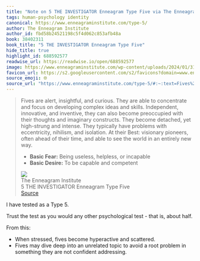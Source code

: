 ```yaml
---
title: "Note on 5 THE INVESTIGATOR Enneagram Type Five via The Enneagram Institute"
tags: human-psychology identity
canonical: https://www.enneagraminstitute.com/type-5/
author: The Enneagram Institute
author_id: fbd58b24521198c5f4d062c853afb48a
book: 38402311
book_title: "5 THE INVESTIGATOR Enneagram Type Five"
hide_title: true
highlight_id: 688592577
readwise_url: https://readwise.io/open/688592577
image: https://www.enneagraminstitute.com/wp-content/uploads/2024/01/31_image-asset.gif
favicon_url: https://s2.googleusercontent.com/s2/favicons?domain=www.enneagraminstitute.com
source_emoji: 🌐
source_url: "https://www.enneagraminstitute.com/type-5/#:~:text=Fives%20are%20alert%2C,capable%20and%20competent"
---
```


> Fives are alert, insightful, and curious. They are able to concentrate and focus on developing complex ideas and skills. Independent, innovative, and inventive, they can also become preoccupied with their thoughts and imaginary constructs. They become detached, yet high-strung and intense. They typically have problems with eccentricity, nihilism, and isolation. At their Best: visionary pioneers, often ahead of their time, and able to see the world in an entirely new way.
> 
> - **Basic Fear:** Being useless, helpless, or incapable
> - **Basic Desire:** To be capable and competent
> <div class="quoteback-footer"><div class="quoteback-avatar"><img class="mini-favicon" src="https://s2.googleusercontent.com/s2/favicons?domain=www.enneagraminstitute.com"></div><div class="quoteback-metadata"><div class="metadata-inner"><span style="display:none">FROM:</span><div aria-label="The Enneagram Institute" class="quoteback-author"> The Enneagram Institute</div><div aria-label="5 THE INVESTIGATOR Enneagram Type Five" class="quoteback-title"> 5 THE INVESTIGATOR Enneagram Type Five</div></div></div><div class="quoteback-backlink"><a target="_blank" aria-label="go to the full text of this quotation" rel="noopener" href="https://www.enneagraminstitute.com/type-5/#:~:text=Fives%20are%20alert%2C,capable%20and%20competent" class="quoteback-arrow"> Source</a></div></div>

I have tested as a Type 5.

Trust the test as you would any other psychological test - that is, about half.

From this:
- When stressed, fives become hyperactive and scattered.
- Fives may dive deep into an unrelated topic to avoid a root problem in something they are not confident addressing.